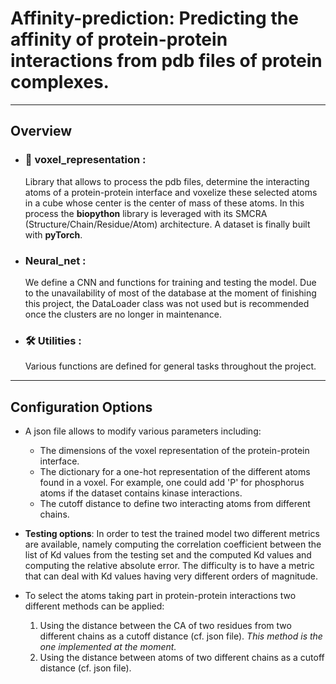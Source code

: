# Affinity-prediction: Predicting the affinity of protein-protein interactions from pdb files of protein complexes.

---

## Overview 

- ### 🧊 voxel_representation : 
  Library that allows to process the pdb files, determine the interacting atoms of a protein-protein
  interface and voxelize these selected atoms in a cube whose center is the center of mass of these 
  atoms. In this process the **biopython** library is leveraged with its SMCRA (Structure/Chain/Residue/Atom) 
  architecture. A dataset is finally built with **pyTorch**. 
   
- ### Neural_net :
  We define a CNN and functions for training and testing the model. Due to the unavailability of most of the 
  database at the moment of finishing this project, the DataLoader class was not used but is recommended once
  the clusters are no longer in maintenance. 
  

- ### 🛠 Utilities : 
  Various functions are defined for general tasks throughout the project.

---

## Configuration Options
- A json file allows to modify various parameters including: 
  - The dimensions of the voxel representation of the protein-protein interface. 
  - The dictionary for a one-hot representation of the different atoms found in a voxel. For example, one could add 'P' 
    for phosphorus atoms if the dataset contains kinase interactions.
  - The cutoff distance to define two interacting atoms from different chains. 
  

- **Testing options**: 
    In order to test the trained model two different metrics are available, namely computing the correlation coefficient
    between the list of Kd values from the testing set and the computed Kd values and computing the relative absolute error.
    The difficulty is to have a metric that can deal with Kd values having very different orders of magnitude. 


- To select the atoms taking part in protein-protein interactions two different methods can be applied:
  1. Using the distance between the CA of two residues from two different chains as a cutoff distance (cf. json file). 
     *This method is the one implemented at the moment.* 
  2. Using the distance between atoms of two different chains as a cutoff distance (cf. json file).
